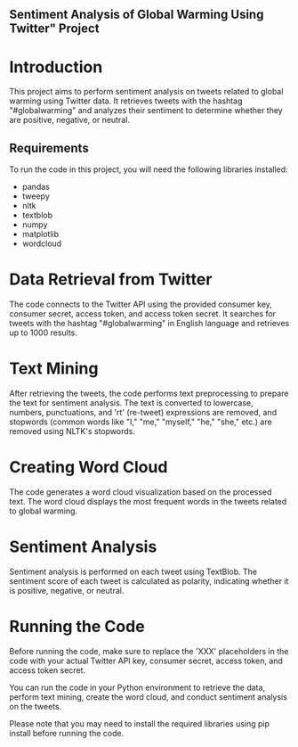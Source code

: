 ## Sentiment Analysis of Global Warming Using Twitter" Project

# Introduction

This project aims to perform sentiment analysis on tweets related to global warming using Twitter data. It retrieves tweets with the hashtag "#globalwarming" and analyzes their sentiment to determine whether they are positive, negative, or neutral.

## Requirements

To run the code in this project, you will need the following libraries installed:

- pandas
- tweepy
- nltk
- textblob
- numpy
- matplotlib
- wordcloud

# Data Retrieval from Twitter

The code connects to the Twitter API using the provided consumer key, consumer secret, access token, and access token secret. It searches for tweets with the hashtag "#globalwarming" in English language and retrieves up to 1000 results.

# Text Mining

After retrieving the tweets, the code performs text preprocessing to prepare the text for sentiment analysis. The text is converted to lowercase, numbers, punctuations, and 'rt' (re-tweet) expressions are removed, and stopwords (common words like "I," "me," "myself," "he," "she," etc.) are removed using NLTK's stopwords.

# Creating Word Cloud

The code generates a word cloud visualization based on the processed text. The word cloud displays the most frequent words in the tweets related to global warming.

# Sentiment Analysis

Sentiment analysis is performed on each tweet using TextBlob. The sentiment score of each tweet is calculated as polarity, indicating whether it is positive, negative, or neutral.

# Running the Code

Before running the code, make sure to replace the 'XXX' placeholders in the code with your actual Twitter API key, consumer secret, access token, and access token secret.

You can run the code in your Python environment to retrieve the data, perform text mining, create the word cloud, and conduct sentiment analysis on the tweets.

Please note that you may need to install the required libraries using pip install before running the code.
